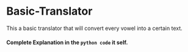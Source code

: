 # Basic-Translator
This a basic translator that will convert every vowel into a certain text.

#### Complete Explanation in the ```python code``` it self.
